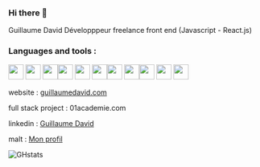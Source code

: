 ### Hi there 👋


Guillaume David Développpeur freelance front end (Javascript - React.js)

### Languages and tools : 

<img src="https://cdn.jsdelivr.net/gh/devicons/devicon/icons/git/git-plain-wordmark.svg" width="30px"/> <img src="https://cdn.jsdelivr.net/gh/devicons/devicon/icons/html5/html5-original.svg" width="30px"/> <img src="https://cdn.jsdelivr.net/gh/devicons/devicon/icons/css3/css3-original.svg" width="30px"/><img src="https://cdn.jsdelivr.net/gh/devicons/devicon/icons/sass/sass-original.svg" width="30px"/> <img src="https://cdn.jsdelivr.net/gh/devicons/devicon/icons/javascript/javascript-plain.svg" width="30px"/> <img src="https://cdn.jsdelivr.net/gh/devicons/devicon/icons/typescript/typescript-original.svg" width="30px"/><img src="https://cdn.jsdelivr.net/gh/devicons/devicon/icons/react/react-original.svg" width="30px"/> <img src="https://cdn.jsdelivr.net/gh/devicons/devicon/icons/php/php-plain.svg" width="30px"/><img src="https://cdn.jsdelivr.net/gh/devicons/devicon/icons/mysql/mysql-original-wordmark.svg" width="30px"/> <img src="https://cdn.jsdelivr.net/gh/devicons/devicon/icons/vscode/vscode-original.svg" width="30px"/> <img src="https://cdn.jsdelivr.net/gh/devicons/devicon/icons/nodejs/nodejs-original.svg" width="30px"/>




website : [guillaumedavid.com](https://www.guillaumedavid.com/)

full stack project : 01academie.com

linkedin : [Guillaume David](https://www.linkedin.com/in/guillaume-david-5541271b9/)

malt : [Mon profil](https://www.malt.fr/profile/guillaumedavid2)

![GHstats](https://github-readme-stats.vercel.app/api?username=GuillaumeDaviid&show_icons=true)

